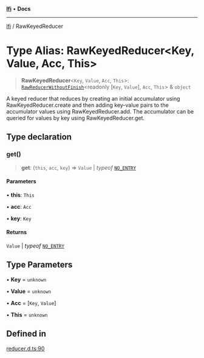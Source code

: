 [**lfi**](../readme.md) • **Docs**

***

[lfi](../globals.md) / RawKeyedReducer

# Type Alias: RawKeyedReducer\<Key, Value, Acc, This\>

> **RawKeyedReducer**\<`Key`, `Value`, `Acc`, `This`\>: [`RawReducerWithoutFinish`](RawReducerWithoutFinish.md)\<readonly [`Key`, `Value`], `Acc`, `This`\> & `object`

A keyed reducer that reduces by creating an initial accumulator using
RawKeyedReducer.create and then adding key-value pairs to the
accumulator values using RawKeyedReducer.add. The accumulator can be
queried for values by key using RawKeyedReducer.get.

## Type declaration

### get()

> **get**: (`this`, `acc`, `key`) => `Value` \| *typeof* [`NO_ENTRY`](../variables/NO_ENTRY.md)

#### Parameters

• **this**: `This`

• **acc**: `Acc`

• **key**: `Key`

#### Returns

`Value` \| *typeof* [`NO_ENTRY`](../variables/NO_ENTRY.md)

## Type Parameters

• **Key** = `unknown`

• **Value** = `unknown`

• **Acc** = [`Key`, `Value`]

• **This** = `unknown`

## Defined in

[reducer.d.ts:90](https://github.com/TomerAberbach/lfi/blob/fd6e1ff9d7b7d249090f89ead6d0a30e26aba2e4/src/operations/reducer.d.ts#L90)
